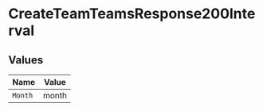 # CreateTeamTeamsResponse200Interval


## Values

| Name    | Value   |
| ------- | ------- |
| `Month` | month   |